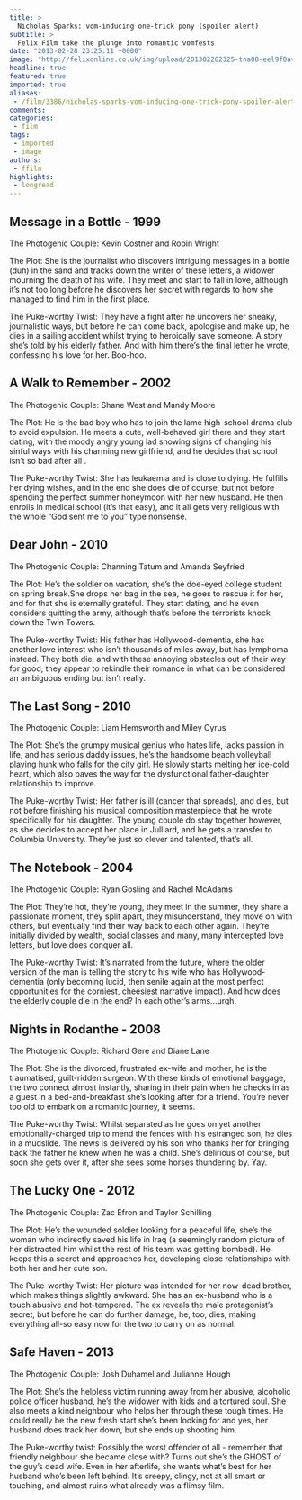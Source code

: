 ```yaml
---
title: >
  Nicholas Sparks: vom-inducing one-trick pony (spoiler alert)
subtitle: >
  Felix Film take the plunge into romantic vomfests
date: "2013-02-28 23:25:11 +0000"
image: "http://felixonline.co.uk/img/upload/201302282325-tna08-eel9f0av-awalktoremember_635x400.jpg"
headline: true
featured: true
imported: true
aliases:
 - /film/3386/nicholas-sparks-vom-inducing-one-trick-pony-spoiler-alert
comments:
categories:
 - film
tags:
 - imported
 - image
authors:
 - ffilm
highlights:
 - longread
---
```


## Message in a Bottle - 1999
The Photogenic Couple: Kevin Costner and Robin Wright

The Plot: She is the journalist who discovers intriguing messages in a bottle (duh) in the sand and tracks down the writer of these letters, a widower mourning the death of his wife. They meet and start to fall in love, although it’s not too long before he discovers her secret with regards to how she managed to find him in the first place.

The Puke-worthy Twist: They have a fight after he uncovers her sneaky, journalistic ways, but before he can come back, apologise and make up, he dies in a sailing accident whilst trying to heroically save someone. A story she’s told by his elderly father. And with him there’s the final letter he wrote, confessing his love for her. Boo-hoo.
## A Walk to Remember - 2002
The Photogenic Couple: Shane West and Mandy Moore

The Plot: He is the bad boy who has to join the lame high-school drama club to avoid expulsion. He meets a cute, well-behaved girl there and they start dating, with the moody angry young lad showing signs of changing his sinful ways with his charming new girlfriend, and he decides that school isn’t so bad after all .

The Puke-worthy Twist: She has leukaemia and is close to dying. He fulfills her dying wishes, and in the end she does die of course, but not before spending the perfect summer honeymoon with her new husband. He then enrolls in medical school (it’s that easy), and it all gets very religious with the whole “God sent me to you” type nonsense.
## Dear John - 2010
The Photogenic Couple: Channing Tatum and Amanda Seyfried

The Plot: He’s the soldier on vacation, she’s the doe-eyed college student on spring break.She drops her bag in the sea, he goes to rescue it for her, and for that she is eternally grateful. They start dating, and he even considers quitting the army, although that’s before the terrorists knock down the Twin Towers.

The Puke-worthy Twist: His father has Hollywood-dementia, she has another love interest who isn’t thousands of miles away, but has lymphoma instead. They both die, and with these annoying obstacles out of their way for good, they appear to rekindle their romance in what can be considered an ambiguous ending but isn’t really.
## The Last Song - 2010
The Photogenic Couple: Liam Hemsworth and Miley Cyrus

The Plot: She’s the grumpy musical genius who hates life, lacks passion in life, and has serious daddy issues, he’s the handsome beach volleyball playing hunk who falls for the city girl. He slowly starts melting her ice-cold heart, which also paves the way for the dysfunctional father-daughter relationship to improve.

The Puke-worthy Twist: Her father is ill (cancer that spreads), and dies, but not before finishing his musical composition masterpiece that he wrote specifically for his daughter. The young couple do stay together however, as she decides to accept her place in Julliard, and he gets a transfer to Columbia University. They’re just so clever and talented, that’s all.
## The Notebook - 2004
The Photogenic Couple: Ryan Gosling and Rachel McAdams

The Plot: They’re hot, they’re young, they meet in the summer, they share a passionate moment, they split apart, they misunderstand, they move on with others, but eventually find their way back to each other again. They’re initially divided by wealth, social classes and many, many intercepted love letters, but love does conquer all.

The Puke-worthy Twist: It’s narrated from the future, where the older version of the man is telling the story to his wife who has Hollywood-dementia (only becoming lucid, then senile again at the most perfect opportunities for the corniest, cheesiest narrative impact). And how does the elderly couple die in the end? In each other’s arms...urgh.
## Nights in Rodanthe - 2008
The Photogenic Couple: Richard Gere and Diane Lane

The Plot: She is the divorced, frustrated ex-wife and mother, he is the traumatised, guilt-ridden surgeon. With these kinds of emotional baggage, the two connect almost instantly, sharing in their pain when he checks in as a guest in a bed-and-breakfast she’s looking after for a friend. You’re never too old to embark on a romantic journey, it seems.

The Puke-worthy Twist: Whilst separated as he goes on yet another emotionally-charged trip to mend the fences with his estranged son, he dies in a mudslide. The news is delivered by his son who thanks her for bringing back the father he knew when he was a child. She’s delirious of course, but soon she gets over it, after she sees some horses thundering by. Yay.
## The Lucky One - 2012
The Photogenic Couple: Zac Efron and Taylor Schilling

The Plot: He’s the wounded soldier looking for a peaceful life, she’s the woman who indirectly saved his life in Iraq (a seemingly random picture of her distracted him whilst the rest of his team was getting bombed). He keeps this a secret and approaches her, developing close relationships with both her and her cute son.

The Puke-worthy Twist: Her picture was intended for her now-dead brother, which makes things slightly awkward. She has an ex-husband who is a touch abusive and hot-tempered. The ex reveals the male protagonist’s secret, but before he can do further damage, he, too, dies, making everything all-so easy now for the two to carry on as normal.
## Safe Haven - 2013
The Photogenic Couple: Josh Duhamel and Julianne Hough

The Plot: She’s the helpless victim running away from her abusive, alcoholic police officer husband, he’s the widower with kids and a tortured soul. She also meets a kind neighbour who helps her through these tough times. He could really be the new fresh start she’s been looking for and yes, her husband does track her down, but she ends up shooting him.

The Puke-worthy twist: Possibly the worst offender of all - remember that friendly neighbour she became close with? Turns out she’s the GHOST of the guy’s dead wife. Even in her afterlife, she wants what’s best for her husband who’s been left behind. It’s creepy, clingy, not at all smart or touching, and almost ruins what already was a flimsy film.
